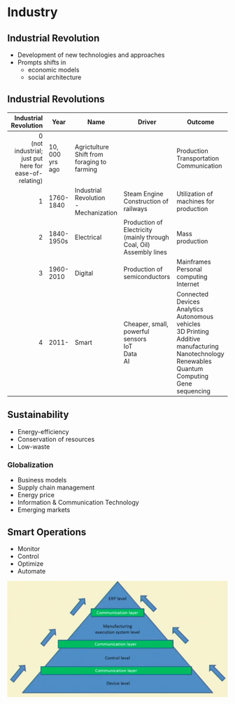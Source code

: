 # Industry

## Industrial Revolution
- Development of new technologies and approaches
- Prompts shifts in
	- economic models
	- social architecture

## Industrial Revolutions

|                                     Industrial Revolution | Year            | Name                                           | Driver                                                                 | Outcome                                                                                                                                                                |
| --------------------------------------------------------: | --------------- | ---------------------------------------------- | ---------------------------------------------------------------------- | ---------------------------------------------------------------------------------------------------------------------------------------------------------------------- |
| 0<br>(not industrial; just put here for ease-of-relating) | 10, 000 yrs ago | Agrictulture<br>Shift from foraging to farming |                                                                        | Production<br>Transportation<br>Communication                                                                                                                          |
|                                                         1 | 1760-1840       | Industrial Revolution<br>- Mechanization       | Steam Engine<br>Construction of railways                               | Utilization of machines for production                                                                                                                                 |
|                                                         2 | 1840-1950s      | Electrical                                     | Production of Electricity (mainly through Coal, Oil)<br>Assembly lines | Mass production                                                                                                                                                        |
|                                                         3 | 1960-2010       | Digital                                        | Production of semiconductors                                           | Mainframes<br>Personal computing<br>Internet                                                                                                                           |
|                                                         4 | 2011-           | Smart                                          | Cheaper,  small, powerful sensors<br>IoT<br>Data<br>AI                 | Connected Devices<br>Analytics<br>Autonomous vehicles<br>3D Printing<br>Additive manufacturing<br>Nanotechnology<br>Renewables<br>Quantum Computing<br>Gene sequencing |
## Sustainability

- Energy-efficiency
- Conservation of resources
- Low-waste

### Globalization
- Business models
- Supply chain management
- Energy price
- Information & Communication Technology
- Emerging markets

## Smart Operations

- Monitor
- Control
- Optimize
- Automate

![](./assets/smart_manufacturing.png)